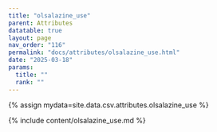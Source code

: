 ```yaml
---
title: "olsalazine_use"
parent: Attributes
datatable: true
layout: page
nav_order: "116"
permalink: "docs/attributes/olsalazine_use.html"
date: "2025-03-18"
params:
  title: ""
  rank: ""
---
```

{% assign mydata=site.data.csv.attributes.olsalazine_use %} 

{% include content/olsalazine_use.md %}
